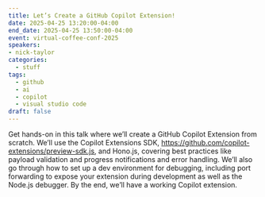 ```yaml
---
title: Let’s Create a GitHub Copilot Extension!
date: 2025-04-25 13:20:00-04:00
end_date: 2025-04-25 13:50:00-04:00
event: virtual-coffee-conf-2025
speakers:
- nick-taylor
categories:
  - stuff
tags:
  - github
  - ai
  - copilot
  - visual studio code
draft: false
---
```


Get hands-on in this talk where we’ll create a GitHub Copilot Extension from scratch. We’ll use the Copilot Extensions SDK, https://github.com/copilot-extensions/preview-sdk.js, and Hono.js, covering best practices like payload validation and progress notifications and error handling. We’ll also go through how to set up a dev environment for debugging, including port forwarding to expose your extension during development as well as the Node.js debugger. By the end, we’ll have a working Copilot extension.

